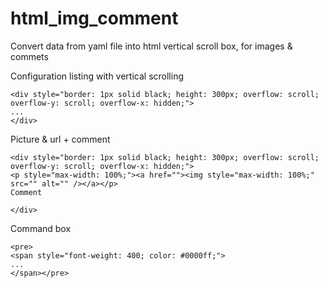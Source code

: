 # html_img_comment
Convert data from yaml file into html vertical scroll box, for images &amp; commets

Configuration listing with vertical scrolling
```
<div style="border: 1px solid black; height: 300px; overflow: scroll; overflow-y: scroll; overflow-x: hidden;">
...
</div>

```
Picture & url + comment
```
<div style="border: 1px solid black; height: 300px; overflow: scroll; overflow-y: scroll; overflow-x: hidden;">
<p style="max-width: 100%;"><a href=""><img style="max-width: 100%;" src="" alt="" /></a></p>
Comment

</div>
```

Command box
```
<pre>
<span style="font-weight: 400; color: #0000ff;">
...
</span></pre>
